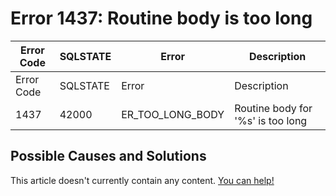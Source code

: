 
# Error 1437: Routine body is too long


| Error Code | SQLSTATE | Error | Description |
| --- | --- | --- | --- |
| Error Code | SQLSTATE | Error | Description |
| 1437 | 42000 | ER_TOO_LONG_BODY | Routine body for '%s' is too long |




## Possible Causes and Solutions


This article doesn't currently contain any content. [You can help!](/en/writing-and-editing-knowledge-base-articles/)

